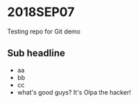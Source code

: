 # 2018SEP07
Testing repo for Git demo

## Sub headline
- aa
- bb
- cc
- what's good guys? It's Olpa the hacker!